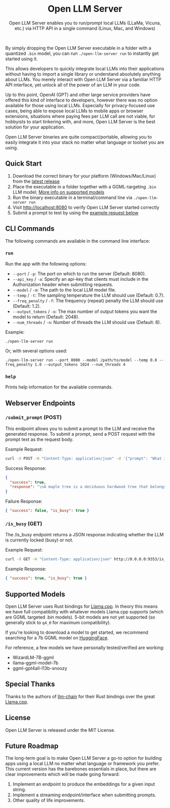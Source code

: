 <h1 align="center">
  Open LLM Server
</h1>
<p align="center">Open LLM Server enables you to run/prompt local LLMs (LLaMa, Vicuna, etc.) via HTTP API in a single command (Linux, Mac, and Windows)
</p><br/>

By simply dropping the Open LLM Server executable in a folder with a quantized `.bin` model, you can run `./open-llm-server run` to instantly get started using it.

This allows developers to quickly integrate local LLMs into their applications without having to import a single library or understand absolutely anything about LLMs. You merely interact with Open LLM Server via a familiar HTTP API interface, yet unlock all of the power of an LLM in your code.

Up to this point, OpenAI (GPT) and other large service providers have offered this kind of interface to developers, however there was no option available for those using local LLMs. Especially for privacy-focused use cases, being able to expose local LLMs to mobile apps or browser extensions, situations where paying fees per LLM call are not viable, for hobbyists to start tinkering with, and more, Open LLM Server is the best solution for your application.

Open LLM Server binaries are quite compact/portable, allowing you to easily integrate it into your stack no matter what language or toolset you are using.

## Quick Start

1. Download the correct binary for your platform (Windows/Mac/Linux) from the [latest release](https://github.com/dcSpark-AI/open-LLM-server/releases)
2. Place the executable in a folder together with a GGML-targeting `.bin` LLM model; [More info on supported models](#supported-models)
3. Run the binary executable in a terminal/command line via `./open-llm-server run`
4. Visit [http://localhost:8080](http://localhost:8080) to verify Open LLM Server started correctly
5. Submit a prompt to test by using the [example request below](#webserver-endpoints)

## CLI Commands

The following commands are available in the command line interface:

### `run`

Run the app with the following options:

- `--port` / `-p`: The port on which to run the server (Default: 8080).
- `--api_key` / `-a`: Specify an api-key that clients must include in the Authorization header when submitting requests.
- `--model` / `-m`: The path to the local LLM model file.
- `--temp` / `-t`: The sampling temperature the LLM should use (Default: 0.7).
- `--freq_penalty` / `-f`: The frequency (repeat) penalty the LLM should use (Default: 1.2).
- `--output_tokens` / `-o`: The max number of output tokens you want the model to return (Default: 2048).
- `--num_threads` / `-n`: Number of threads the LLM should use (Default: 8).

Example:

```
./open-llm-server run
```

Or, with several options used:

```
./open-llm-server run --port 8080 --model /path/to/model --temp 0.8 --freq_penalty 1.0 --output_tokens 1024 --num_threads 4
```

### `help`

Prints help information for the available commands.

## Webserver Endpoints

### `/submit_prompt` (POST)

This endpoint allows you to submit a prompt to the LLM and receive the generated response. To submit a prompt, send a POST request with the prompt text as the request body.

Example Request:

```bash
curl -X POST -H "Content-Type: application/json" -d '{"prompt": "What is a maple tree?"}' http://0.0.0.0:8080/submit_prompt
```

Success Response:

```json
{
  "success": true,
  "response": "\nA maple tree is a deciduous hardwood tree that belongs to the genus Acer and the family Sapindales. It is native to eastern North America, but it has been widely planted and naturalized in many other parts of the world. Maple trees are known for their beautiful foliage, which comes in a variety of colors including green, yellow, red, and orange. They also produce sweet, delicious sap that can be tapped for syrup or used as a vegetable."
}
```

Failure Response:

```json
{ "success": false, "is_busy": true }
```

### `/is_busy` (GET)

The /is_busy endpoint returns a JSON response indicating whether the LLM is currently locked (busy) or not.

Example Request:

```bash
curl -X GET -H "Content-Type: application/json" http://0.0.0.0:9353/is_busy
```

Example Response:

```json
{ "success": true, "is_busy": true }
```

## Supported Models

Open LLM Server uses Rust bindings for [Llama.cpp](https://github.com/ggerganov/llama.cpp#description). In theory this means we have full compatibility with whatever models Llama.cpp supports (which are GGML targeted .bin models). 5-bit models are not yet supported (so generally stick to `q4_0` for maximum compatibility).

If you're looking to download a model to get started, we recommend searching for a 7b GGML model on [HuggingFace](huggingface.co).

For reference, a few models we have personally tested/verified are working:

- WizardLM-7B-ggml
- llama-ggml-model-7b
- ggml-gpt4all-l13b-snoozy

## Special Thanks

Thanks to the authors of [llm-chain](https://github.com/sobelio/llm-chain) for their Rust bindings over the great [Llama.cpp](https://github.com/ggerganov/llama.cpp).

## License

Open LLM Server is released under the MIT License.

## Future Roadmap

The long-term goal is to make Open LLM Server a go-to option for building apps using a local LLM no matter what language or framework you prefer. This current version has the barebones essentials in place, but there are clear improvements which will be made going forward:

1. Implement an endpoint to produce the embeddings for a given input string.
2. Implement a streaming endpoint/interface when submitting prompts.
3. Other quality of life improvements.
